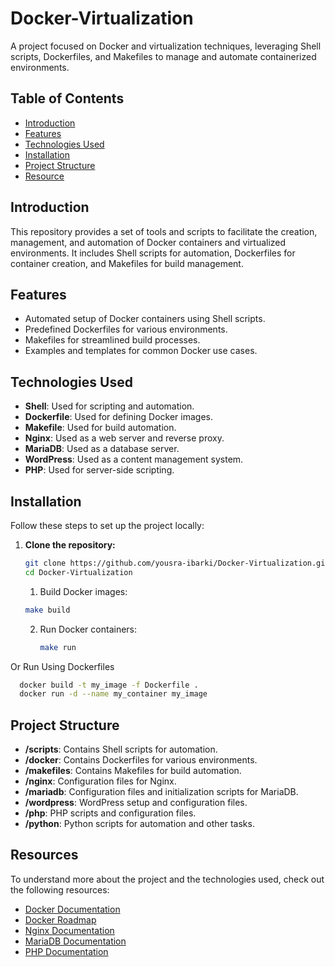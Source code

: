 # Docker-Virtualization

A project focused on Docker and virtualization techniques, leveraging Shell scripts, Dockerfiles, and Makefiles to manage and automate containerized environments.

## Table of Contents
- [Introduction](#introduction)
- [Features](#features)
- [Technologies Used](#technologies-used)
- [Installation](#installation)
- [Project Structure](#project-structure)
- [Resource](#resource)

## Introduction

This repository provides a set of tools and scripts to facilitate the creation, management, and automation of Docker containers and virtualized environments. It includes Shell scripts for automation, Dockerfiles for container creation, and Makefiles for build management.

## Features

- Automated setup of Docker containers using Shell scripts.
- Predefined Dockerfiles for various environments.
- Makefiles for streamlined build processes.
- Examples and templates for common Docker use cases.

## Technologies Used

- **Shell**: Used for scripting and automation.
- **Dockerfile**: Used for defining Docker images.
- **Makefile**: Used for build automation.
- **Nginx**: Used as a web server and reverse proxy.
- **MariaDB**: Used as a database server.
- **WordPress**: Used as a content management system.
- **PHP**: Used for server-side scripting.

## Installation

Follow these steps to set up the project locally:

1. **Clone the repository:**
   ```bash
   git clone https://github.com/yousra-ibarki/Docker-Virtualization.git
   cd Docker-Virtualization

   ```
   1. Build Docker images:
     ```bash
     make build
     ```
   2. Run Docker containers:
      ```bash
      make run
      ```
  Or Run Using Dockerfiles
  ```bash
    docker build -t my_image -f Dockerfile .
    docker run -d --name my_container my_image
  ```
## Project Structure
- **/scripts**: Contains Shell scripts for automation.
- **/docker**: Contains Dockerfiles for various environments.
- **/makefiles**: Contains Makefiles for build automation.
- **/nginx**: Configuration files for Nginx.
- **/mariadb**: Configuration files and initialization scripts for MariaDB.
- **/wordpress**: WordPress setup and configuration files.
- **/php**: PHP scripts and configuration files.
- **/python**: Python scripts for automation and other tasks.


## Resources

To understand more about the project and the technologies used, check out the following resources:

- [Docker Documentation](https://docs.docker.com/)
- [Docker Roadmap](https://roadmap.sh/docker)
- [Nginx Documentation](https://nginx.org/en/docs/)
- [MariaDB Documentation](https://mariadb.com/kb/en/documentation/)
- [PHP Documentation](https://www.php.net/docs.php)
